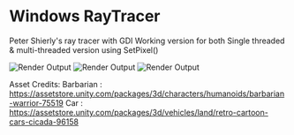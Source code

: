 # Windows RayTracer
Peter Shierly's ray tracer with GDI 
Working version for both Single threaded & multi-threaded version using SetPixel()

![Render Output](https://pbs.twimg.com/media/DvuZOUmWsAAg9oR.jpg)
![Render Output](https://pbs.twimg.com/media/DvuZOUFXQAAOCPm.jpg)
![Render Output](https://pbs.twimg.com/media/DvuZOUsXgAI-RtL.jpg)

Asset Credits:
Barbarian : https://assetstore.unity.com/packages/3d/characters/humanoids/barbarian-warrior-75519
Car : https://assetstore.unity.com/packages/3d/vehicles/land/retro-cartoon-cars-cicada-96158
